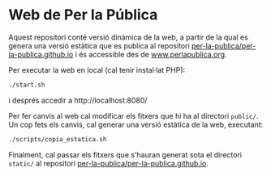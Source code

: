# Web de Per la Pública

Aquest repositori conté versió dinàmica de la web, a partir de la qual es genera una versió
estàtica que es publica al repositori [per-la-publica/per-la-publica.github.io](https://github.com/per-la-publica/per-la-publica.github.io) i és accessible des de www.perlapublica.org.

Per executar la web en local (cal tenir instal·lat PHP):

```bash
./start.sh
```
i després accedir a http://localhost:8080/

Per fer canvis al web cal modificar els fitxers que hi ha al directori `public/`. 
Un cop fets els canvis, cal generar una versió estàtica de la web, executant:

```bash
./scripts/copia_estatica.sh
```

Finalment, cal passar els fitxers que s'hauran generat sota el directori `static/`
al repositori [per-la-publica/per-la-publica.github.io](https://github.com/per-la-publica/per-la-publica.github.io).


